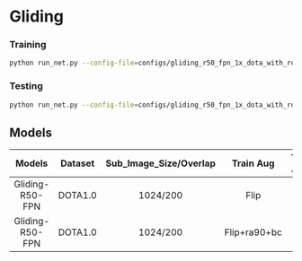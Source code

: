# Gliding
### Training
```sh
python run_net.py --config-file=configs/gliding_r50_fpn_1x_dota_with_rotate_balance_cate.py --task=train
```
### Testing
```sh
python run_net.py --config-file=configs/gliding_r50_fpn_1x_dota_with_rotate_balance_cate.py --task=test
```

## Models

|    Models     | Dataset| Sub_Image_Size/Overlap |Train Aug | Test Aug | Optim | Lr schd | mAP    | Paper | Config     | Download   |
| :-----------: | :-----: |:-----:|:-----:| :-----: | :-----:| :-----:| :----: |:--------:|:--------: | :--------: |
| Gliding-R50-FPN |DOTA1.0|1024/200|Flip|-|  SGD   |   1x    | 72.14  | [arxiv](https://arxiv.org/abs/1911.09358)| [config](projects/gliding/configs/gliding_r50_fpn_1x_dota_with_flip.py) | [model]() |
| Gliding-R50-FPN |DOTA1.0|1024/200|Flip+ra90+bc|-|  SGD   |   1x    | 74.94   | [arxiv](https://arxiv.org/abs/1911.09358)| [config](projects/gliding/configs/gliding_r50_fpn_1x_dota_with_flip_rotate_balance_cate.py) | [model]() |
